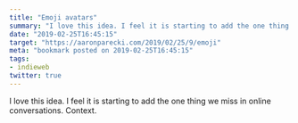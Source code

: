 ```yaml
---
title: "Emoji avatars"
summary: "I love this idea. I feel it is starting to add the one thing we miss in online conversations. Context."
date: "2019-02-25T16:45:15"
target: "https://aaronparecki.com/2019/02/25/9/emoji"
meta: "bookmark posted on 2019-02-25T16:45:15"
tags:
- indieweb
twitter: true
---
```

I love this idea. I feel it is starting to add the one thing we miss in online conversations. Context.
